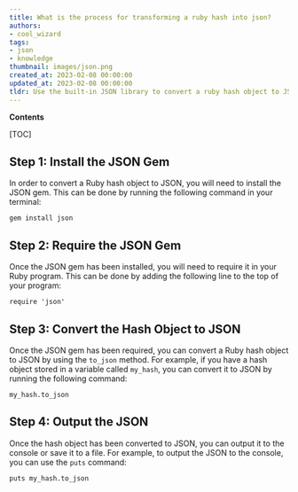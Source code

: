 ```yaml
---
title: What is the process for transforming a ruby hash into json?
authors:
- cool_wizard
tags:
- json
- knowledge
thumbnail: images/json.png
created_at: 2023-02-08 00:00:00
updated_at: 2023-02-08 00:00:00
tldr: Use the built-in JSON library to convert a ruby hash object to JSON.
---
```


**Contents**

[TOC]

## Step 1: Install the JSON Gem

In order to convert a Ruby hash object to JSON, you will need to install the JSON gem. This can be done by running the following command in your terminal:

`gem install json`

## Step 2: Require the JSON Gem

Once the JSON gem has been installed, you will need to require it in your Ruby program. This can be done by adding the following line to the top of your program:

`require 'json'`

## Step 3: Convert the Hash Object to JSON

Once the JSON gem has been required, you can convert a Ruby hash object to JSON by using the `to_json` method. For example, if you have a hash object stored in a variable called `my_hash`, you can convert it to JSON by running the following command:

`my_hash.to_json`

## Step 4: Output the JSON

Once the hash object has been converted to JSON, you can output it to the console or save it to a file. For example, to output the JSON to the console, you can use the `puts` command:

`puts my_hash.to_json`
